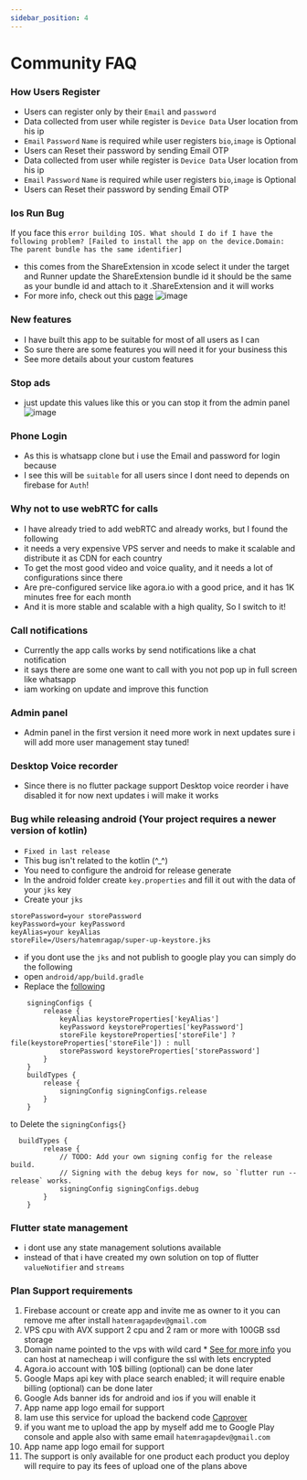 ```yaml
---
sidebar_position: 4
---
```


# Community FAQ

### How Users Register

- Users can register only by their `Email` and `password`
- Data collected from user while register is `Device Data` User location from his ip
- `Email` `Password` `Name` is required while user registers `bio`,`image` is Optional
- Users can Reset their password by sending Email OTP
- Data collected from user while register is `Device Data` User location from his ip
- `Email` `Password` `Name` is required while user registers `bio`,`image` is Optional
- Users can Reset their password by sending Email OTP

### Ios Run Bug

If you face this
```error building IOS. What should I do if I have the following problem? [Failed to install the app on the device.Domain: The parent bundle has the same identifier]```

- this comes from the ShareExtension in xcode select it under the target and Runner update the ShareExtension bundle id
  it should be the same as your bundle id and attach to it .ShareExtension and it will works
- For more info, check out this [page](https://github.com/ShoutSocial/share_handler)
  ![image](https://github.com/hatemragab/v_chat_sdk/assets/37384769/c5e3b179-1b5f-4ee1-bd57-d8a1d431ec95)

### New features

- I have built this app to be suitable for most of all users as I can
- So sure there are some features you will need it for your business this
- See more details about your custom features

### Stop ads
- just update this values like this or you can stop it from the admin panel
  ![image](./img/ads.jpeg)



### Phone Login

- As this is whatsapp clone but i use the Email and password for login because
- I see this will be `suitable` for all users since I dont need to depends on firebase for `Auth`!

### Why not to use webRTC for calls

- I have already tried to add webRTC and already works, but I found the following
- it needs a very expensive VPS server and needs to make it scalable and distribute it as CDN for each country
- To get the most good video and voice quality, and it needs a lot of configurations since there
- Are pre-configured service like agora.io with a good price, and it has 1K minutes free for each month
- And it is more stable and scalable with a high quality, So I switch to it!

### Call notifications

- Currently the app calls works by send notifications like a chat notification
- it says there are some one want to call with you not pop up in full screen like whatsapp
- iam working on update and improve this function

### Admin panel

- Admin panel in the first version it need more work in next updates sure i will add more user management stay tuned!

### Desktop Voice recorder

- Since there is no flutter package support Desktop voice reorder i have disabled it for now next updates i will make it
  works

### Bug while releasing android (Your project requires a newer version of kotlin)

- `Fixed in last release`
- This bug isn't related to the kotlin (^_^)
- You need to configure the android for release generate
- In the android folder create `key.properties` and fill it out with the data of your `jks` key
- Create your `jks`

```
storePassword=your storePassword
keyPassword=your keyPassword
keyAlias=your keyAlias
storeFile=/Users/hatemragap/super-up-keystore.jks
```

- if you dont use the `jks` and not publish to google play you can simply do the following
- open `android/app/build.gradle`
- Replace the  [following](https://docs.flutter.dev/deployment/android#create-an-upload-keystore)

```
    signingConfigs {
        release {
            keyAlias keystoreProperties['keyAlias']
            keyPassword keystoreProperties['keyPassword']
            storeFile keystoreProperties['storeFile'] ? file(keystoreProperties['storeFile']) : null
            storePassword keystoreProperties['storePassword']
        }
    }
    buildTypes {
        release {
            signingConfig signingConfigs.release
        }
    }
```

to Delete the `signingConfigs{}`

```
  buildTypes {
        release {
            // TODO: Add your own signing config for the release build.
            // Signing with the debug keys for now, so `flutter run --release` works.
            signingConfig signingConfigs.debug
        }
    }
```

### Flutter state management
- i dont use any state management solutions available
- instead of that i have created my own solution on top of flutter `valueNotifier` and `streams`


### Plan Support requirements

1. Firebase account or create app and invite me as owner to it you can remove me after install `hatemragapdev@gmail.com`
2. VPS cpu with AVX support 2 cpu and 2 ram or more with 100GB ssd storage
3. Domain name pointed to the vps with wild card * [See for more info](https://caprover.com/docs/get-started.html#step-2-connect-root-domain) you can host at namecheap i will configure the ssl with lets encrypted
4. Agora.io account with 10$ billing (optional) can be done later
5. Google Maps api key with place search enabled; it will require enable billing (optional) can be done later
6. Google Ads banner ids for android and ios if you will enable it
7. App name app logo email for support 
8. Iam use this service for upload the backend code [Caprover](https://caprover.com/)
9. if you want me to upload the app by myself add me to Google Play console and apple also with same email `hatemragapdev@gmail.com`
10. App name app logo email for support
11. The support is only available for one product each product you deploy will require to pay its fees of upload one of the plans above